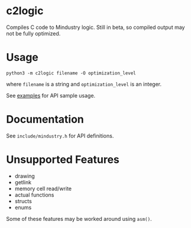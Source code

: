 # c2logic

Compiles C code to Mindustry logic. Still in beta, so compiled output may not be fully optimized.

# Usage

`python3 -m c2logic filename -O optimization_level`

where `filename` is a string and `optimization_level` is an integer.

See [examples](./examples) for API sample usage.

# Documentation

See `include/mindustry.h` for API definitions.

# Unsupported Features

-   drawing
-   getlink
-   memory cell read/write
-   actual functions
-   structs
-   enums

Some of these features may be worked around using `asm()`.

